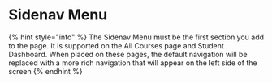 # Sidenav Menu



{% hint style="info" %}
The Sidenav Menu must be the first section you add to the page. It is supported on the All Courses page and Student Dashboard. When placed on these pages, the default navigation will be replaced with a more rich navigation that will appear on the left side of the screen
{% endhint %}
